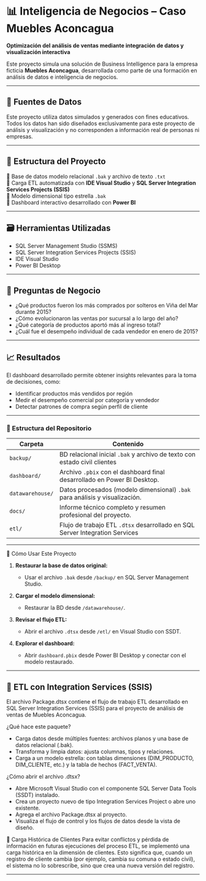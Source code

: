 # 📊 Inteligencia de Negocios – Caso Muebles Aconcagua  
**Optimización del análisis de ventas mediante integración de datos y visualización interactiva**


Este proyecto simula una solución de Business Intelligence para la empresa ficticia **Muebles Aconcagua**, desarrollada como parte de una formación en análisis de datos e inteligencia de negocios.

---

## 📁 Fuentes de Datos
Este proyecto utiliza datos simulados y generados con fines educativos. Todos los datos han sido diseñados exclusivamente para este proyecto de análisis y visualización y no corresponden a información real de personas ni empresas.

---

## 🧱 Estructura del Proyecto

🔹 Base de datos modelo relacional `.bak` y archivo de texto `.txt`  
🔹 Carga ETL automatizada con **IDE Visual Studio** y **SQL Server Integration Services Projects (SSIS)**  
🔹 Modelo dimensional tipo estrella `.bak`  
🔹 Dashboard interactivo desarrollado con **Power BI**  

---

## 🗃 Herramientas Utilizadas

- SQL Server Management Studio (SSMS)
- SQL Server Integration Services Projects (SSIS)
- IDE Visual Studio
- Power BI Desktop

---

## 🧠 Preguntas de Negocio

- ¿Qué productos fueron los más comprados por solteros en Viña del Mar durante 2015?
- ¿Cómo evolucionaron las ventas por sucursal a lo largo del año?
- ¿Qué categoría de productos aportó más al ingreso total?
- ¿Cuál fue el desempeño individual de cada vendedor en enero de 2015?

---

## 📈 Resultados

El dashboard desarrollado permite obtener insights relevantes para la toma de decisiones, como:
- Identificar productos más vendidos por región
- Medir el desempeño comercial por categoría y vendedor
- Detectar patrones de compra según perfil de cliente

---

### 📁 Estructura del Repositorio
  
| Carpeta          | Contenido                                                                    |
|------------------|---------------------------------------------------------------------------   |
| `backup/`        | BD relacional inicial `.bak` y archivo de texto con estado civil clientes    |
| `dashboard/`     | Archivo `.pbix` con el dashboard final desarrollado en Power BI Desktop.     |
| `datawarehouse/` | Datos procesados (modelo dimensional) `.bak` para análisis y visualización.  |
| `docs/`          | Informe técnico completo y resumen profesional del proyecto.                 |
| `etl/`           | Flujo de trabajo ETL `.dtsx` desarrollado en SQL Server Integration Services |

---

🚀 Cómo Usar Este Proyecto

1. **Restaurar la base de datos original:**
   - Usar el archivo `.bak` desde `/backup/` en SQL Server Management Studio.

2. **Cargar el modelo dimensional:**
   - Restaurar la BD desde `/datawarehouse/`.

3. **Revisar el flujo ETL:**
   - Abrir el archivo `.dtsx` desde `/etl/` en Visual Studio con SSDT.

4. **Explorar el dashboard:**
   - Abrir `dashboard.pbix` desde Power BI Desktop y conectar con el modelo restaurado.

---

## 🧩 ETL con Integration Services (SSIS)
El archivo Package.dtsx contiene el flujo de trabajo ETL desarrollado en SQL Server Integration Services (SSIS) para el proyecto de análisis de ventas de Muebles Aconcagua.

¿Qué hace este paquete?
- Carga datos desde múltiples fuentes: archivos planos y una base de datos relacional (.bak).
- Transforma y limpia datos: ajusta columnas, tipos y relaciones.
- Carga a un modelo estrella: con tablas dimensiones (DIM_PRODUCTO, DIM_CLIENTE, etc.) y la tabla de hechos (FACT_VENTA).

¿Cómo abrir el archivo .dtsx?
- Abre Microsoft Visual Studio con el componente SQL Server Data Tools (SSDT) instalado.
- Crea un proyecto nuevo de tipo Integration Services Project o abre uno existente.
- Agrega el archivo Package.dtsx al proyecto.
- Visualiza el flujo de control y los flujos de datos desde la vista de diseño.

🔁 Carga Histórica de Clientes
Para evitar conflictos y pérdida de información en futuras ejecuciones del proceso ETL, se implementó una carga histórica en la dimensión de clientes. Esto significa que, cuando un registro de cliente cambia (por ejemplo, cambia su comuna o estado civil), el sistema no lo sobrescribe, sino que crea una nueva versión del registro.

---
